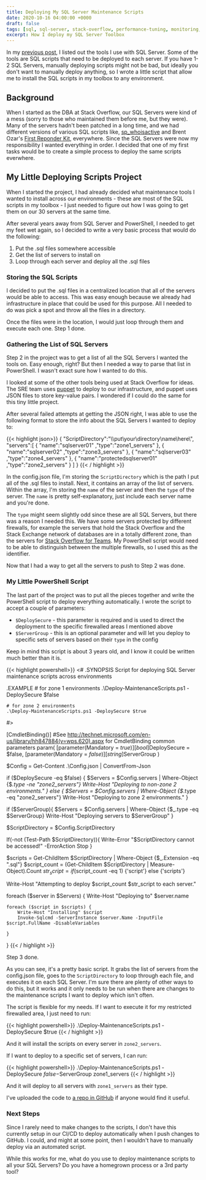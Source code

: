 ```yaml
---
title: Deploying My SQL Server Maintenance Scripts
date: 2020-10-16 04:00:00 +0000
draft: false 
tags: [sql, sql-server, stack-overflow, performance-tuning, monitoring, maintenance, powershell]
excerpt: How I deploy my SQL Server Toolbox
---
```


In my [previous post](https://www.tarynpivots.com/post/2020/my-sql-server-toolbox/), I listed out the tools I use with SQL Server. Some of the tools are SQL scripts that need to be deployed to each server. If you have 1-2 SQL Servers, manually deploying scripts might not be bad, but ideally you don't want to manually deploy anything, so I wrote a little script that allow me to install the SQL scripts in my toolbox to any environment. 

## Background

When I started as the DBA at Stack Overflow, our SQL Servers were kind of a mess (sorry to those who maintained them before me, but they were). Many of the servers hadn't been patched in a long time, and we had different versions of various SQL scripts like, [sp_whoisactive](http://whoisactive.com/) and Brent Ozar's [First Reponder Kit](https://www.brentozar.com/responder/),  everywhere. Since the SQL Servers were now my responsibility I wanted everything in order. I decided that one of my first tasks would be to create a simple process to deploy the same scripts everwhere. 

## My Little Deploying Scripts Project

When I started the project, I had already decided what maintenance tools I wanted to install across our environments - these are most of the SQL scripts in my toolbox - I just needed to figure out how I was going to get them on our 30 servers at the same time. 

After several years away from SQL Server and PowerShell, I needed to get my feet wet again, so I decided to write a very basic process that would do the following:

1. Put the .sql files somewhere accessible 
2. Get the list of servers to install on
3. Loop through each server and deploy all the .sql files

### Storing the SQL Scripts

I decided to put the .sql files in a centralized location that all of the servers would be able to access. This was easy enough because we already had infrastructure in place that could be used for this purpose. All I needed to do was pick a spot and throw all the files in a directory. 

Once the files were in the location, I would just loop through them and execute each one. Step 1 done. 

### Gathering the List of SQL Servers

Step 2 in the project was to get a list of all the SQL Servers I wanted the tools on. Easy enough, right? But then I needed a way to parse that list in PowerShell. I wasn't exact sure how I wanted to do this. 

I looked at some of the other tools being used at Stack Overflow for ideas. The SRE team uses [puppet](https://puppet.com/) to deploy to our infrastructure, and puppet uses JSON files to store key-value pairs. I wondered if I could do the same for this tiny little project. 

After several failed attempts at getting the JSON right, I was able to use the following format to store the info about the SQL Servers I wanted to deploy to:

{{< highlight json>}}
{
    "ScriptDirectory":"\\\\put\\your\\directory\\name\\here\\",
    "servers":[
        {
            "name":"sqlserver01"
            ,"type":"zone1_servers"
        },
        {
            "name":"sqlserver02"
            ,"type":"zone3_servers"
        },
        {
            "name":"sqlserver03"
            ,"type":"zone4_servers"
        },
        {
            "name":"protectedsqlserver01"
            ,"type":"zone2_servers"
        }
    ]
}
{{< / highlight >}}

In the config.json file, I'm storing the `ScriptDirectory` which is the path I put all of the .sql files to install. Next, it contains an array of the list of servers. Within the array, I'm storing the `name` of the server and then the `type` of the server. The `name` is pretty self-explanatory, just include each server name and you're done. 

The `type` might seem slightly odd since these are all SQL Servers, but there was a reason I needed this. We have some servers protected by different firewalls, for example the servers that hold the Stack Overflow and the Stack Exchange network of databases are in a totally different zone, than the servers for [Stack Overflow for Teams](https://stackoverflow.com/teams). My PowerShell script would need to be able to distinguish between the multiple firewalls, so I used this as the identifier.

Now that I had a way to get all the servers to push to Step 2 was done. 

### My Little PowerShell Script

The last part of the project was to put all the pieces together and write the PowerShell script to deploy everything automatically. I wrote the script to accept a couple of parameters:

- `$DeploySecure` - this parameter is required and is used to direct the deployment to the specific firewalled areas I mentioned above
- `$ServerGroup` - this is an optional parameter and will let you deploy to specific sets of servers based on their `type` in the config

Keep in mind this script is about 3 years old, and I know it could be written much better than it is.

{{< highlight powershell>}}
<#
.SYNOPSIS
    Script for deploying SQL Server maintenance scripts across environments

.EXAMPLE
    # for zone 1 environments
    .\Deploy-MaintenanceScripts.ps1 -DeploySecure $false

    # for zone 2 environments
    .\Deploy-MaintenanceScripts.ps1 -DeploySecure $true
#>

[CmdletBinding()] #See http://technet.microsoft.com/en-us/library/hh847884(v=wps.620).aspx for CmdletBinding common parameters
param(
    [parameter(Mandatory = $true)]
    [bool]$DeploySecure = $false,
    [parameter(Mandatory = $false)]
    [string]$ServerGroup
)

$Config = Get-Content .\Config.json | ConvertFrom-Json 

if ($DeploySecure -eq $false) {
    $Servers = $Config.servers | Where-Object {$_.type -ne "zone2_servers"}
    Write-Host "Deploying to non-zone 2 environments."
}
else {
    $Servers = $Config.servers | Where-Object {$_.type -eq "zone2_servers"}
    Write-Host "Deploying to zone 2 environments."
}

if ($ServerGroup){
    $Servers = $Config.servers | Where-Object {$_.type -eq $ServerGroup}
    Write-Host "Deploying servers to $ServerGroup"
}

$ScriptDirectory = $Config.ScriptDirectory

If(-not (Test-Path $ScriptDirectory)){
    Write-Error "$ScriptDirectory cannot be accessed!" -ErrorAction Stop
}

$scripts = Get-ChildItem $ScriptDirectory | Where-Object {$_.Extension -eq ".sql"}
$script_count = (Get-ChildItem $ScriptDirectory | Measure-Object).Count
$str_script = if($script_count -eq 1) {'script'} else {'scripts'}

Write-Host "Attempting to deploy $script_count $str_script to each server."

foreach ($server in $Servers) {
    Write-Host "Deploying to" $server.name

    foreach ($script in $scripts) {
        Write-Host "Installing" $script 
        Invoke-Sqlcmd -ServerInstance $server.Name -InputFile $script.FullName -DisableVariables

    }
}
{{< / highlight >}}

Step 3 done. 

As you can see, it's a pretty basic script. It grabs the list of servers from the config.json file, goes to the `ScriptDirectory` to loop through each file, and executes it on each SQL Server. I'm sure there are plenty of other ways to do this, but it works and it only needs to be run when there are changes to the maintenance scripts I want to deploy which isn't often.

The script is flexible for my needs. If I want to execute it for my restricted firewalled area, I just need to run:

{{< highlight powershell>}}
.\Deploy-MaintenanceScripts.ps1 -DeploySecure $true
{{< / highlight >}}

And it will install the scripts on every server in `zone2_servers`. 

If I want to deploy to a specific set of servers, I can run:

{{< highlight powershell>}}
.\Deploy-MaintenanceScripts.ps1 -DeploySecure $false -$ServerGroup zone1_servers
{{< / highlight >}}

And it will deploy to all servers with `zone1_servers` as their type. 

I've uploaded the code to [a repo in GitHub](https://github.com/tarynpratt/misc_sql_scripts/tree/master/DeployMaintenanceScripts) if anyone would find it useful. 

### Next Steps

Since I rarely need to make changes to the scripts, I don't have this currently setup in our CI/CD to deploy automatically when I push changes to GitHub. I could, and might at some point, then I wouldn't have to manually deploy via an automated script. 

While this works for me, what do you use to deploy maintenance scripts to all your SQL Servers? Do you have a homegrown process or a 3rd party tool? 
